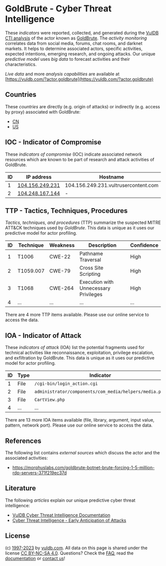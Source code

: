 # GoldBrute - Cyber Threat Intelligence

These _indicators_ were reported, collected, and generated during the [VulDB CTI analysis](https://vuldb.com/?kb.cti) of the actor known as [GoldBrute](https://vuldb.com/?actor.goldbrute). The _activity monitoring_ correlates data from social media, forums, chat rooms, and darknet markets. It helps to determine associated actors, specific activities, expected intentions, emerging research, and ongoing attacks. Our unique _predictive model_ uses _big data_ to forecast activities and their characteristics.

_Live data_ and more _analysis capabilities_ are available at [https://vuldb.com/?actor.goldbrute](https://vuldb.com/?actor.goldbrute)

## Countries

These _countries_ are directly (e.g. origin of attacks) or indirectly (e.g. access by proxy) associated with GoldBrute:

* [CN](https://vuldb.com/?country.cn)
* [US](https://vuldb.com/?country.us)

## IOC - Indicator of Compromise

These _indicators of compromise_ (IOC) indicate associated network resources which are known to be part of research and attack activities of GoldBrute.

ID | IP address | Hostname | Campaign | Confidence
-- | ---------- | -------- | -------- | ----------
1 | [104.156.249.231](https://vuldb.com/?ip.104.156.249.231) | 104.156.249.231.vultrusercontent.com | - | High
2 | [104.248.167.144](https://vuldb.com/?ip.104.248.167.144) | - | - | High

## TTP - Tactics, Techniques, Procedures

_Tactics, techniques, and procedures_ (TTP) summarize the suspected MITRE ATT&CK techniques used by _GoldBrute_. This data is unique as it uses our predictive model for actor profiling.

ID | Technique | Weakness | Description | Confidence
-- | --------- | -------- | ----------- | ----------
1 | T1006 | CWE-22 | Pathname Traversal | High
2 | T1059.007 | CWE-79 | Cross Site Scripting | High
3 | T1068 | CWE-264 | Execution with Unnecessary Privileges | High
4 | ... | ... | ... | ...

There are 4 more TTP items available. Please use our online service to access the data.

## IOA - Indicator of Attack

These _indicators of attack_ (IOA) list the potential fragments used for technical activities like reconnaissance, exploitation, privilege escalation, and exfiltration by GoldBrute. This data is unique as it uses our predictive model for actor profiling.

ID | Type | Indicator | Confidence
-- | ---- | --------- | ----------
1 | File | `/cgi-bin/login_action.cgi` | High
2 | File | `administrator/components/com_media/helpers/media.php` | High
3 | File | `CartView.php` | Medium
4 | ... | ... | ...

There are 13 more IOA items available (file, library, argument, input value, pattern, network port). Please use our online service to access the data.

## References

The following list contains _external sources_ which discuss the actor and the associated activities:

* https://morphuslabs.com/goldbrute-botnet-brute-forcing-1-5-million-rdp-servers-371f219ec37d

## Literature

The following _articles_ explain our unique predictive cyber threat intelligence:

* [VulDB Cyber Threat Intelligence Documentation](https://vuldb.com/?kb.cti)
* [Cyber Threat Intelligence - Early Anticipation of Attacks](https://www.scip.ch/en/?labs.20201022)

## License

(c) [1997-2023](https://vuldb.com/?kb.changelog) by [vuldb.com](https://vuldb.com/?kb.about). All data on this page is shared under the license [CC BY-NC-SA 4.0](https://creativecommons.org/licenses/by-nc-sa/4.0/). Questions? Check the [FAQ](https://vuldb.com/?kb.faq), read the [documentation](https://vuldb.com/?kb) or [contact us](https://vuldb.com/?contact)!
